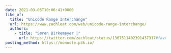 ```yaml
---
date: 2021-03-05T10:06:41+0000
like_of:
  title: "Unicode Range Interchange"
  url: https://www.zachleat.com/web/unicode-range-interchange/
  authors:
    - title: "Søren Birkemeyer 🦊"
      url: https://twitter.com/zachleat/status/1367511402391437317#favorited-by-202608598
posting_method: https://monocle.p3k.io/
---
```

